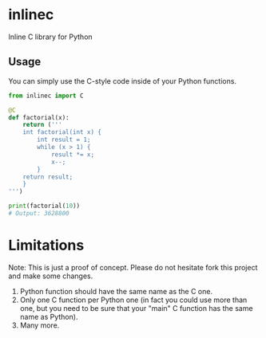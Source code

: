 # inlinec
Inline C library for Python

## Usage

You can simply use the C-style code inside of your Python functions.

```python
from inlinec import C

@C
def factorial(x):
    return ('''
    int factorial(int x) {
        int result = 1;
        while (x > 1) {
            result *= x;
            x--;
        }
    return result;
    }
''')

print(factorial(10))
# Output: 3628800
```

# Limitations

Note: This is just a proof of concept. Please do not hesitate fork this project and make some changes.

1. Python function should have the same name as the C one.
2. Only one C function per Python one (in fact you could use more than one, but you need to be sure that your "main" C function has the same name as Python).
3. Many more.
